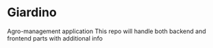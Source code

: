 # Giardino
Agro-management application
This repo will handle both backend and frontend parts with additional info
